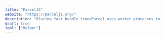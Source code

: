 ```yaml
---
title: "ParcelJS"
website: "https://parceljs.org/"
description: "Blazing fast bundle timesParcel uses worker processes to enable multicore compilation, and has a filesystem cache for fast rebuilds..."
draft: true
tool: ["Helper"]
---
```

